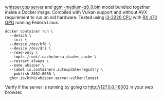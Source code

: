 [whisper.cpp server](https://github.com/ggml-org/whisper.cpp/tree/master/examples/server) and [ggml-medium-q8_0.bin](https://huggingface.co/ggerganov/whisper.cpp/blob/main/ggml-medium-q8_0.bin) model bundled together inside a Docker image. Compiled with Vulkan support and without AVX requirement to run on old hardware. Tested using [i3-3220 CPU](https://www.intel.com/content/www/us/en/products/sku/65693/intel-core-i33220-processor-3m-cache-3-30-ghz/specifications.html?q=CM8063701137502) with [RX 470 GPU](https://www.techpowerup.com/gpu-specs/radeon-rx-470.c2861) running Fedora Linux.

```
docker container run \
  --detach \
  --init \
  --device /dev/kfd \
  --device /dev/dri \
  --read-only \
  --tmpfs /root/.cache/mesa_shader_cache \
  --restart always \
  --name whisper \
  --label io.containers.autoupdate=registry \
  --publish 8002:8080 \
  ghcr.io/kth8/whisper-server-vulkan:latest
```
Verify if the server is running by going to http://127.0.0.1:8002 in your web browser.
